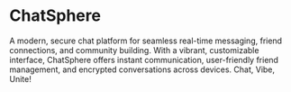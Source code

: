 # ChatSphere
A modern, secure chat platform for seamless real-time messaging, friend connections, and community building. With a vibrant, customizable interface, ChatSphere offers instant communication, user-friendly friend management, and encrypted conversations across devices. Chat, Vibe, Unite!
